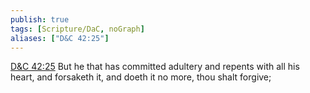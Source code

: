 ```yaml
---
publish: true
tags: [Scripture/DaC, noGraph]
aliases: ["D&C 42:25"]
---
```

[D&C 42:25](https://churchofjesuschrist.org/study/scriptures/dc-testament/dc/42?lang=eng&id=p25#p25) But he that has committed adultery and repents with all his heart, and forsaketh it, and doeth it no more, thou shalt forgive;
